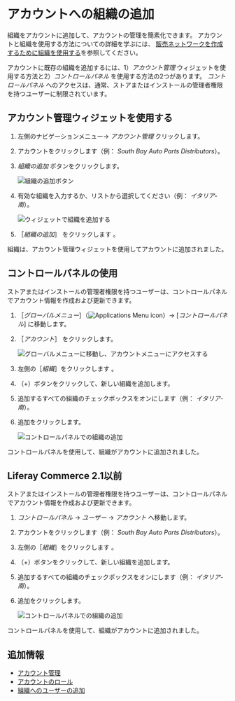 # アカウントへの組織の追加

組織をアカウントに追加して、アカウントの管理を簡素化できます。 アカウントと組織を使用する方法についての詳細を学ぶには、 [販売ネットワークを作成するために組織を使用する](./using-organizations-to-create-a-sales-network.md)を参照してください。

アカウントに既存の組織を追加するには、1）_アカウント管理_ ウィジェットを使用する方法と2）_コントロールパネル_ を使用する方法の2つがあります。 _コントロールパネル_ へのアクセスは、通常、ストアまたはインストールの管理者権限を持つユーザーに制限されています。

## アカウント管理ウィジェットを使用する

1. 左側のナビゲーションメニュー→ _アカウント管理_ クリックします。
1. アカウントをクリックします（例： _South Bay Auto Parts Distributors_）。
1. _組織の追加_ ボタンをクリックします。

    ![組織の追加ボタン](./adding-organizations-to-accounts/images/01.png)

1. 有効な組織を入力するか、リストから選択してください（例： _イタリア-南_）。

    ![ウィジェットで組織を追加する](./adding-organizations-to-accounts/images/02.png)

1. ［_組織の追加_］ をクリックします 。

組織は、アカウント管理ウィジェットを使用してアカウントに追加されました。

## コントロールパネルの使用

ストアまたはインストールの管理者権限を持つユーザーは、コントロールパネルでアカウント情報を作成および更新できます。

1. ［_グローバルメニュー_］（![Applications Menu icon](../../images/icon-applications-menu.png)）→ [_コントロールパネル_] に移動します。
1. ［_アカウント_］ をクリックします。

    ![グローバルメニューに移動し、アカウントメニューにアクセスする](./adding-organizations-to-accounts/images/04.png)

1. 左側の［_組織_］をクリックします 。
1. （+）ボタンをクリックして、新しい組織を追加します。
1. 追加するすべての組織のチェックボックスをオンにします（例： _イタリア-南_）。
1. 追加をクリックします。

    ![コントロールパネルでの組織の追加](./adding-organizations-to-accounts/images/03.png)

コントロールパネルを使用して、組織がアカウントに追加されました。

## Liferay Commerce 2.1以前

ストアまたはインストールの管理者権限を持つユーザーは、コントロールパネルでアカウント情報を作成および更新できます。

1. _コントロールパネル_ → _ユーザー_ → _アカウント_ へ移動します。
1. アカウントをクリックします（例： _South Bay Auto Parts Distributors_）。
1. 左側の［_組織_］をクリックします 。
1. （+）ボタンをクリックして、新しい組織を追加します。
1. 追加するすべての組織のチェックボックスをオンにします（例： _イタリア-南_）。
1. 追加をクリックします。

    ![コントロールパネルでの組織の追加](./adding-organizations-to-accounts/images/03.png)

コントロールパネルを使用して、組織がアカウントに追加されました。

## 追加情報

* [アカウント管理](../account-management.md)
* [アカウントのロール](./account-roles.md)
* [組織へのユーザーの追加](https://learn.liferay.com/dxp/latest/en/users-and-permissions/organizations/adding-users-to-organizations.html)
